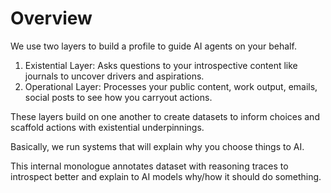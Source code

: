 # Overview

We use two layers to build a profile to guide AI agents on your behalf.

1. Existential Layer: Asks questions to your introspective content like journals to uncover drivers and aspirations.
2. Operational Layer: Processes your public content, work output, emails, social posts to see how you carryout actions.

These layers build on one another to create datasets to inform choices and scaffold actions with existential underpinnings.

Basically, we run systems that will explain why you choose things to AI.

This internal monologue annotates dataset with reasoning traces to introspect better and explain to AI models why/how it should do something.